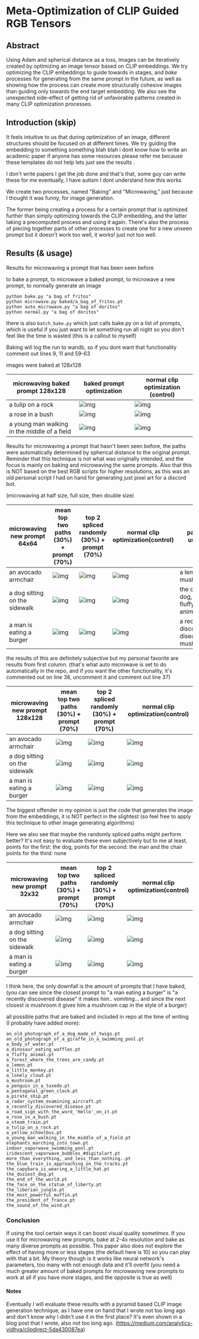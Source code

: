 # Meta-Optimization of CLIP Guided RGB Tensors

## **Abstract**

Using Adam and spherical distance as a loss, images can be iteratively created by optimizing an image tensor based on CLIP embeddings. We try optimizing the CLIP embeddings to guide towards in stages, and *bake* processes for generating from the same prompt in the future, as well as showing how the process can create more structurally cohesive images than guiding only towards the end target embedding. We also see the unexpected side-effect of getting rid of unfavorable patterns created in many CLIP optimization processes.



## **Introduction (skip)**

It feels intuitive to us that during optimization of an image, different structures should be focused on at different times. We try guiding the embedding to something something blah blah i dont know how to write an academic paper if anyone has some resources please refer me because these templates do not help lets just see the results . 

I don't write papers I get the job done and that's that, some guy can write these for me eventually, I have autism I dont understand how this works

We create two processes, named "Baking" and "Microwaving," just because I thought it was funny, for image generation. 

The former being creating a process for a certain prompt that is optimized further than simply optimizing towards the CLIP embedding, and the latter taking a precomputed process and using it again. There's also the process of piecing together parts of other processes to create one for a new unseen prompt but it doesn't work too well, it works! just not too well.

## **Results** (& usage)

Results for microwaving a prompt that has been seen before



to bake a prompt, to microwave a baked prompt, to microwave a new prompt, to normally generate an image

```
python bake.py "a bag of fritos"
python microwave.py baked/a_bag_of_fritos.pt
python auto_microwave.py "a bag of doritos"
python normal.py "a bag of doritos"
```

there is also `batch_bake.py` which just calls bake.py on a list of prompts, which is useful if you just want to let something run all night so you don't feel like the time is wasted (this is a callout to myself)

Baking will log the run to wandb, so if you dont want that functionality comment out lines 9, 11 and 59-63

images were baked at 128x128



| microwaving baked prompt 128x128             | baked prompt optimization                                    | normal clip optimization (control)                           |
| -------------------------------------------- | ------------------------------------------------------------ | ------------------------------------------------------------ |
| a tulip on a rock                            | ![img](https://cdn.discordapp.com/attachments/968373278337032233/974448719405678642/unknown.png) | ![img](https://cdn.discordapp.com/attachments/968373278337032233/974448735436288030/unknown.png) |
| a rose in a bush                             | ![img](https://cdn.discordapp.com/attachments/968373278337032233/974448890671669318/unknown.png) | ![img](https://cdn.discordapp.com/attachments/968373278337032233/974448935647183008/unknown.png) |
| a young man walking in the middle of a field | ![img](https://cdn.discordapp.com/attachments/968373278337032233/974449012449099846/unknown.png) | ![img](https://cdn.discordapp.com/attachments/968373278337032233/974449025707302912/unknown.png) |



Results for microwaving a prompt that hasn't been seen before, the paths were automatically determined by spherical distance to the original prompt. Reminder that this technique is not what was originally intended, and the focus is mainly on baking and microwaving the same prompts. Also that this is NOT based on the best RGB scripts for higher resolutions, as this was an old personal script I had on hand for generating just pixel art for a discord bot.

(microwaving at half size, full size, then double size)

| microwaving new prompt 64x64  | mean top two paths (30%) + prompt (70%)                      | top 2 spliced randomly (30%) + prompt (70%)                  | normal clip optimization(control)                            | paths used                                |
| ----------------------------- | ------------------------------------------------------------ | ------------------------------------------------------------ | ------------------------------------------------------------ | ----------------------------------------- |
| an avocado armchair           | ![img](https://cdn.discordapp.com/attachments/968373278337032233/974447124584489030/output.png) | ![img](https://cdn.discordapp.com/attachments/968373278337032233/974447392885735434/output.png) | ![img](https://cdn.discordapp.com/attachments/968373278337032233/974446855834452069/output.png) | a lemon, a mushroom                       |
| a dog sitting on the sidewalk | ![img](https://cdn.discordapp.com/attachments/968373278337032233/974442783500795914/output.png) | ![img](https://cdn.discordapp.com/attachments/968373278337032233/974445154238890034/output.png) | ![img](https://cdn.discordapp.com/attachments/968373278337032233/974444336672559154/output.png) | the doziest dog, a fluffy animal          |
| a man is eating a burger      | ![img](https://cdn.discordapp.com/attachments/968373278337032233/974445851680333845/output.png) | ![img](https://cdn.discordapp.com/attachments/968373278337032233/974445516073107517/output.png) | ![img](https://cdn.discordapp.com/attachments/968373278337032233/974446335786881024/output.png) | a recently discovered disease, a mushroom |

the results of this are definitely subjective but my personal favorite are results from first column. (that's what auto microwave is set to do automatically in the repo, and if you want the other functionality, it's commented out on line 38, uncomment it and comment out line 37)

| microwaving new prompt 128x128 | mean top two paths (30%) + prompt (70%)                      | top 2 spliced randomly (30%) + prompt (70%)                  | normal clip optimization(control)                            |
| ------------------------------ | ------------------------------------------------------------ | ------------------------------------------------------------ | ------------------------------------------------------------ |
| an avocado armchair            | ![img](https://cdn.discordapp.com/attachments/968373278337032233/974452674311360532/output.png) | ![img](https://cdn.discordapp.com/attachments/968373278337032233/974451471682785320/output.png) | ![img](https://cdn.discordapp.com/attachments/968373278337032233/974453755284193370/output.png) |
| a dog sitting on the sidewalk  | ![img](https://cdn.discordapp.com/attachments/968373278337032233/974460075441807360/output.png) | ![img](https://cdn.discordapp.com/attachments/968373278337032233/974459463148916777/output.png) | ![img](https://cdn.discordapp.com/attachments/968373278337032233/974453996448264233/output.png) |
| a man is eating a burger       | ![img](https://cdn.discordapp.com/attachments/968373278337032233/974459729122295849/output.png) | ![img](https://cdn.discordapp.com/attachments/968373278337032233/974459163952414750/output.png) | ![img](https://cdn.discordapp.com/attachments/910202663327653989/974454668019236945/output.png) |

 The biggest offender in my opinion is just the code that generates the image from the embeddings, it is NOT perfect in the slightest (so feel free to apply this technique to other image generating algorithms)

Here we also see that maybe the randomly spliced paths might perform better? It's not easy to evaluate these even subjectively but to me at least, points for the first: the dog, points for the second: the man and the chair points for the third: none

| microwaving new prompt 32x32  | mean top two paths (30%) + prompt (70%)                      | top 2 spliced randomly (30%) + prompt (70%)                  | normal clip optimization(control)                            |
| ----------------------------- | ------------------------------------------------------------ | ------------------------------------------------------------ | ------------------------------------------------------------ |
| an avocado armchair           | ![img](https://cdn.discordapp.com/attachments/908808340023435265/974456949615783936/output.png) | ![img](https://cdn.discordapp.com/attachments/968373278337032233/974458468461322321/output.png) | ![img](https://cdn.discordapp.com/attachments/968373278337032233/974455961672642560/output.png) |
| a dog sitting on the sidewalk | ![img](https://cdn.discordapp.com/attachments/908808340023435265/974457437207810058/output.png) | ![img](https://cdn.discordapp.com/attachments/968373278337032233/974458213720285214/output.png) | ![img](https://cdn.discordapp.com/attachments/968373278337032233/974456222164070501/output.png) |
| a man is eating a burger      | ![img](https://cdn.discordapp.com/attachments/968373278337032233/974457895771062302/output.png) | ![img](https://cdn.discordapp.com/attachments/968373278337032233/974458706639089674/output.png) | ![img](https://cdn.discordapp.com/attachments/968373278337032233/974456493514575883/output.png) |

I think here, the only downfall is the amount of prompts that I have baked, (you can see since the closest prompt to "a man eating a burger" is "a recently discovered disease" it makes him.. vomiting... and since the next closest is mushroom it gives him a mushroom cap in the style of a burger)

all possible paths that are baked and included in repo at the time of writing (I probably have added more):

```
an_old_photograph_of_a_dog_made_of_twigs.pt
an_old_photograph_of_a_giraffe_in_a_swimming_pool.pt
a_body_of_water.pt
a_dinosaur_eating_waffles.pt
a_fluffy_animal.pt
a_forest_where_the_trees_are_candy.pt
a_lemon.pt
a_little_monkey.pt
a_lonely_cloud.pt
a_mushroom.pt
a_penguin_in_a_tuxedo.pt
a_pentagonal_green_clock.pt
a_pirate_ship.pt
a_radar_system_examining_aircraft.pt
a_recently_discovered_disease.pt
a_road_sign_with_the_word_'Hello'_on_it.pt
a_rose_in_a_bush.pt
a_steam_train.pt
a_tulip_on_a_rock.pt
a_yellow_schoolbus.pt
a_young_man_walking_in_the_middle_of_a_field.pt
elephants_marching_into_town.pt
indoor_vaporwave_swimming_pool.pt
iridescent_vaporwave_bubbles_#digitalart.pt
more_than_everything,_and_less_than_nothing..pt
the_blue_train_is_approaching_on_the_tracks.pt
the_capybara_is_wearing_a_little_hat.pt
the_doziest_dog.pt
the_end_of_the_world.pt
the_face_on_the_statue_of_liberty.pt
the_liberian_jungle.pt
the_most_powerful_muffin.pt
the_president_of_france.pt
the_sound_of_the_wind.pt
```



### Conclusion	

If using the tool certain ways it can boost visual quality *sometimes*. If you use it for microwaving new prompts, bake at 2-4x resolution and bake as many diverse prompts as possible. This paper also does not explore the effect of having more or less stages (the default here is 10) so you can play with that a bit. My theory though is it works like neural network's parameters, too many with not enough data and it'll overfit (you need a much greater amount of baked prompts for microwaving new prompts to work at all if you have more stages, and the opposite is true as well)



#### Notes

Eventually I will evaluate these results with a pyramid based CLIP image generation technique, as I have one on hand that I wrote not too long ago and don't know why I didn't use it in the first place? It's even shown in a blog post that I wrote, also not too long ago. (https://medium.com/analytics-vidhya/clipdirect-5da430087ea)